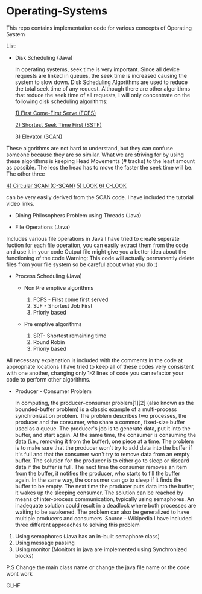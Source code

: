 # Operating-Systems

This repo contains implementation code for various concepts of Operating System

List: 
* Disk Scheduling (Java)

    In operating systems, seek time is very important. Since all device requests are linked in queues, the seek time is increased causing the system to slow down. Disk Scheduling Algorithms are used to reduce the total seek time of any request.
Although there are other algorithms that reduce the seek time of all requests, I will only concentrate on the following disk scheduling algorithms:

    [1) First Come-First Serve (FCFS)](https://www.youtube.com/watch?v=X63lwwQtpic)

    [2) Shortest Seek Time First (SSTF)](https://www.youtube.com/watch?v=X63lwwQtpic)

    [3) Elevator (SCAN)](https://www.youtube.com/watch?v=3wwadNI2OMc&t=273s)

These algorithms are not hard to understand, but they can confuse someone because they are so similar. What we are striving for by using these algorithms is keeping Head Movements (# tracks) to the least amount as possible. The less the head has to move the faster the seek time will be.
The other three 

   [4) Circular SCAN (C-SCAN)](https://www.youtube.com/watch?v=3wwadNI2OMc&t=273s)
   [5) LOOK](https://www.youtube.com/watch?v=junVVYqF4ms)
   [6) C-LOOK](https://www.youtube.com/watch?v=junVVYqF4ms)

can be very easily derived from the SCAN code.
I have included the tutorial video links.

* Dining Philosophers Problem using Threads (Java)

* File Operations (Java)

Includes various file operations in Java
I have tried to create seperate fuction for each file operation, you can easily extract them from the code and use it in your code
Output file might give you a better idea about the functioning of the code
Warning: This code will actually permanently delete files from your file system so be careful about what you do :)

* Process Scheduling (Java)
  * Non Pre emptive algorithms
    1. FCFS - First come first served
    2. SJF - Shortest Job First
    3. Prioriy based

  * Pre emptive algorithms
    1. SRT- Shortest remaining time
    2. Round Robin
    3. Prioriy based
    
All necessary explanation is included with the comments in the code at appropriate locations
I have tried to keep all of these codes very consistent with one another, changing only 1-2 lines of code you can refactor your code to perform other algorithms.

* Producer - Consumer Problem

    In computing, the producer–consumer problem[1][2] (also known as the bounded-buffer problem) is a classic example of a multi-process synchronization problem. The problem describes two processes, the producer and the consumer, who share a common, fixed-size buffer used as a queue. The producer's job is to generate data, put it into the buffer, and start again. At the same time, the consumer is consuming the data (i.e., removing it from the buffer), one piece at a time. The problem is to make sure that the producer won't try to add data into the buffer if it's full and that the consumer won't try to remove data from an empty buffer.
The solution for the producer is to either go to sleep or discard data if the buffer is full. The next time the consumer removes an item from the buffer, it notifies the producer, who starts to fill the buffer again. In the same way, the consumer can go to sleep if it finds the buffer to be empty. The next time the producer puts data into the buffer, it wakes up the sleeping consumer. The solution can be reached by means of inter-process communication, typically using semaphores. An inadequate solution could result in a deadlock where both processes are waiting to be awakened. The problem can also be generalized to have multiple producers and consumers.
Source - Wikipedia
I have included three different approaches to solving this problem
1. Using semaphores (Java has an in-built semaphore class)
2. Using message passing
3. Using monitor (Monitors in java are implemented using Synchronized blocks)

P.S 
Change the main class name or change the java file name or the code wont work

GLHF
